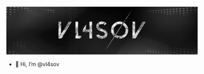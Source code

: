 ![vl4sov](https://raw.githubusercontent.com/vl4sov/vl4sov/main/vl4sov_black.png)
- 👋 Hi, I’m @vl4sov
